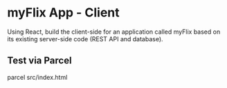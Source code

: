 # myFlix App - Client

Using React, build the client-side for an application called myFlix based on its existing
server-side code (REST API and database).

## Test via Parcel

parcel src/index.html